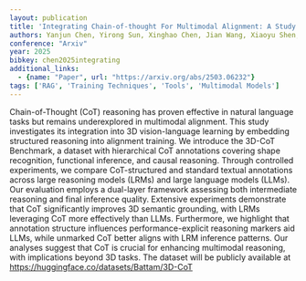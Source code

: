 ```yaml
---
layout: publication
title: 'Integrating Chain-of-thought For Multimodal Alignment: A Study On 3D Vision-language Learning'
authors: Yanjun Chen, Yirong Sun, Xinghao Chen, Jian Wang, Xiaoyu Shen, Wenjie Li, Wei Zhang
conference: "Arxiv"
year: 2025
bibkey: chen2025integrating
additional_links:
  - {name: "Paper", url: "https://arxiv.org/abs/2503.06232"}
tags: ['RAG', 'Training Techniques', 'Tools', 'Multimodal Models']
---
```

Chain-of-Thought (CoT) reasoning has proven effective in natural language
tasks but remains underexplored in multimodal alignment. This study
investigates its integration into 3D vision-language learning by embedding
structured reasoning into alignment training. We introduce the 3D-CoT
Benchmark, a dataset with hierarchical CoT annotations covering shape
recognition, functional inference, and causal reasoning. Through controlled
experiments, we compare CoT-structured and standard textual annotations across
large reasoning models (LRMs) and large language models (LLMs). Our evaluation
employs a dual-layer framework assessing both intermediate reasoning and final
inference quality. Extensive experiments demonstrate that CoT significantly
improves 3D semantic grounding, with LRMs leveraging CoT more effectively than
LLMs. Furthermore, we highlight that annotation structure influences
performance-explicit reasoning markers aid LLMs, while unmarked CoT better
aligns with LRM inference patterns. Our analyses suggest that CoT is crucial
for enhancing multimodal reasoning, with implications beyond 3D tasks. The
dataset will be publicly available at
https://huggingface.co/datasets/Battam/3D-CoT
